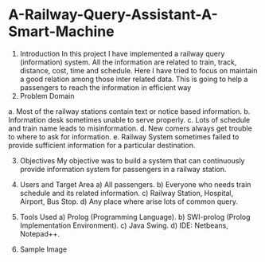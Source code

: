 # A-Railway-Query-Assistant-A-Smart-Machine

1.  Introduction
In this project I have implemented a railway query (information) system. All the information are related to train, track, distance, cost, time and schedule. Here I have tried to focus on maintain a good relation among those inter related data. This is going to help a passengers to reach the information in efficient way
2.	Problem Domain

a.	Most of the railway stations contain text or notice based information.
b.	 Information desk sometimes unable to serve properly. 
c.	 Lots of schedule and train name leads to misinformation.
d.	 New comers always get trouble to where to ask for information. 
e.	 Railway System sometimes failed to provide sufficient information for a particular destination.

3.   Objectives
My objective was to build a system that can continuously provide information system for passengers in a railway station.

5.	Users and Target Area
a)	All passengers.
b)	Everyone who needs train schedule and its related information. 
c)	Railway Station, Hospital, Airport, Bus Stop.
d)	Any place where arise lots of common query.

6.  Tools Used
a)	 Prolog (Programming Language).
b)	 SWI-prolog (Prolog Implementation Environment).
c)	 Java Swing. 
d)	IDE: Netbeans, Notepad++.

6.  Sample Image
